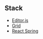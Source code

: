 ## Stack

* [Editor.js](https://github.com/codex-team/editor.js)
* [Grid](https://github.com/STRML/react-grid-layout)
* [React Spring](https://www.react-spring.io/)

